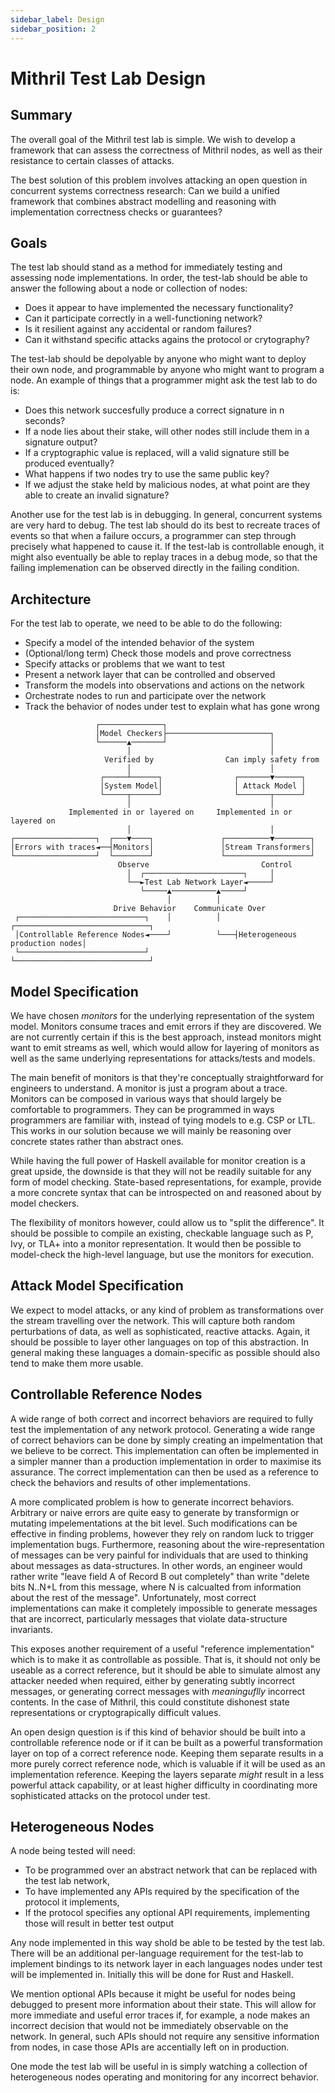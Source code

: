 ```yaml
---
sidebar_label: Design
sidebar_position: 2
---
```


# Mithril Test Lab Design


## Summary 

The overall goal of the Mithril test lab is simple. We wish to develop a framework that
can assess the correctness of Mithril nodes, as well as their resistance to certain
classes of attacks.

The best solution of this problem involves attacking an open question in concurrent systems correctness research: Can we build a unified framework that combines abstract modelling and reasoning with implementation correctness checks or guarantees?

## Goals

The test lab should stand as a method for immediately testing and assessing node implementations. In order, the test-lab should be able to answer the following about a node or collection of nodes:

  - Does it appear to have implemented the necessary functionality?
  - Can it participate correctly in a well-functioning network?
  - Is it resilient against any accidental or random failures?
  - Can it withstand specific attacks agains the protocol or crytography?

The test-lab should be depolyable by anyone who might want to deploy their own node, and programmable by anyone who might want to program a node.
An example of things that a programmer might ask the test lab to do is:

  - Does this network succesfully produce a correct signature in n seconds?
  - If a node lies about their stake, will other nodes still include them in a signature output?
  - If a cryptographic value is replaced, will a valid signature still be produced eventually?
  - What happens if two nodes try to use the same public key?
  - If we adjust the stake held by malicious nodes, at what point are they able to create an invalid signature?

Another use for the test lab is in debugging. In general, concurrent systems are very hard to debug. The test lab should do its best to 
recreate traces of events so that when a failure occurs, a programmer can step through precisely what happened to cause it. If the test-lab
is controllable enough, it might also eventually be able to replay traces in a debug mode, so that the failing implemenation can be observed directly
in the failing condition.

## Architecture 

For the test lab to operate, we need to be able to do the following:

 - Specify a model of the intended behavior of the system
 - (Optional/long term) Check those models and prove correctness
 - Specify attacks or problems that we want to test
 - Present a network layer that can be controlled and observed 
 - Transform the models into observations and actions on the network
 - Orchestrate nodes to run and participate over the network
 - Track the behavior of nodes under test to explain what has gone wrong


```
                   ┌──────────────┐
                   │Model Checkers├───────────────────────┐
                   └──────▲───────┘                       │
                          │                               │
                     Verified by                Can imply safety from
                          │                               │
                    ┌─────┴──────┐                ┌───────▼──────┐
                    │System Model│                │ Attack Model │
                    └─────┬──────┘                └───────┬──────┘
                          │                               │
             Implemented in or layered on     Implemented in or layered on
                          │                               │
┌──────────────────┐  ┌───▼────┐               ┌──────────▼────────┐
│Errors with traces◄──┤Monitors│               │Stream Transformers│
└──────────────────┘  └────────┘               └───────────────────┘
                        Observe                         Control
                          │  ┌──────────────────────┐     │
                          └──►Test Lab Network Layer◄─────┘
                             └─────▲──────────▲─────┘
                                   │          │
                       Drive Behavior    Communicate Over
 ┌────────────────────────────┐    │          │   ┌──────────────────────────────┐
 │Controllable Reference Nodes◄────┘          └───┤Heterogeneous production nodes│
 └────────────────────────────┘                   └──────────────────────────────┘
```

## Model Specification

We have chosen _monitors_ for the underlying representation of the system model. Monitors consume
traces and emit errors if they are discovered. We are not currently certain if this is the best
approach, instead monitors might want to emit streams as well, which would allow for layering of monitors as well as the same underlying representations for attacks/tests and models.

The main benefit of monitors is that they're conceptually straightforward for engineers to understand. A monitor is just a program about a trace. Monitors can be composed in various
ways that should largely be comfortable to programmers. They can be programmed in ways programmers
are familiar with, instead of tying models to e.g. CSP or LTL. This works in our solution because
we will mainly be reasoning over concrete states rather than abstract ones.

While having the full power of Haskell available for monitor creation is a great upside, the downside is that they will not be readily suitable for any form of model checking. State-based representations, for example, provide a more concrete syntax that can be introspected on and reasoned about by model checkers. 

The flexibility of monitors however, could allow us to "split the difference". It should be possible to compile an existing, checkable language such as P, Ivy, or TLA+ into a monitor representation. It would then be possible to model-check the high-level language, but use the monitors for execution.

## Attack Model Specification

We expect to model attacks, or any kind of problem as transformations over the stream travelling over the network. This will capture both random perturbations of data, as well as sophisticated, reactive attacks. Again, it should be possible to layer other languages on top of this abstraction. In general making these languages a domain-specific as possible should also tend to make them more usable.

## Controllable Reference Nodes

A wide range of both correct and incorrect behaviors are required to fully test the implementation of any network protocol. Generating a wide range of correct behaviors can be done by simply creating an impelmentation that we believe to be correct. This implementation can often be implemented in a simpler manner than a production implementation in order to maximise its assurance. The correct implementation can then be used as a reference to check the behaviors and results of other implementations. 

A more complicated problem is how to generate incorrect behaviors. Arbitrary or naive errors are quite easy to generate by transformign or mutating impelementations at the bit level. Such modifications can be effective in finding problems, however they rely on random luck to trigger implementation bugs. Furthermore, reasoning about the wire-representation of messages can be very painful for individuals that are used to thinking about messages as data-structures. In other words, an engineer would rather write "leave field A of Record B out completely" than write "delete bits N..N+L from this message, where N is calcualted from information about the rest of the message". Unfortunately, most correct implementations can make it completely impossible to generate messages that are incorrect, particularly messages that violate data-structure invariants. 

This exposes another requirement of a useful "reference implementation" which is to make it as controllable as possible. That is, it should not only be useable as a correct reference, but it should be able to simulate almost any attacker needed when required, either by generating subtly incorrect messages, or generating correct messages with *meaninguflly* incorrect contents. In the case of Mithril, this could constitute dishonest state representations or cryptograpically difficult values.

An open design question is if this kind of behavior should be built into a controllable reference node or if it can be built as a powerful transformation layer on top of a correct reference node. Keeping them separate results in a more purely correct reference node, which is valuable if it will be used as an implementation reference. Keeping the layers separate *might* result in a less powerful attack capability, or at least higher difficulty in coordinating more sophisticated attacks on the protocol under test.

## Heterogeneous Nodes

A node being tested will need:
 - To be programmed over an abstract network that can be replaced with the test lab network,
 - To have implemented any APIs required by the specification of the protocol it implements,
 - If the protocol specifies any optional API requirements, implementing those will result in better test output

Any node implemented in this way shold be able to be tested by the test lab. There will be an additional per-language requirement for the test-lab to implement bindings to its
network layer in each languages nodes under test will be implemented in. Initially this will be done for Rust and Haskell.

We mention optional APIs because it might be useful for nodes being debugged to present more information about their state. This will allow for more immediate and useful error traces if, for example, a node makes an incorrect decision that would not be immediately observable on the network. In general, such APIs should not require any sensitive information from nodes, in case those APIs are accentially left on in production.

One mode the test lab will be useful in is simply watching a collection of heterogeneous nodes operating and monitoring for any incorrect behavior.
